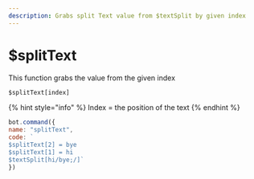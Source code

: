 ```yaml
---
description: Grabs split Text value from $textSplit by given index
---
```


# $splitText

This function grabs the value from the given index

```javascript
$splitText[index]
```

{% hint style="info" %}
Index = the position of the text
{% endhint %}

```javascript
bot.command({
name: "splitText",
code: `
$splitText[2] = bye
$splitText[1] = hi
$textSplit[hi/bye;/]`
})
```

